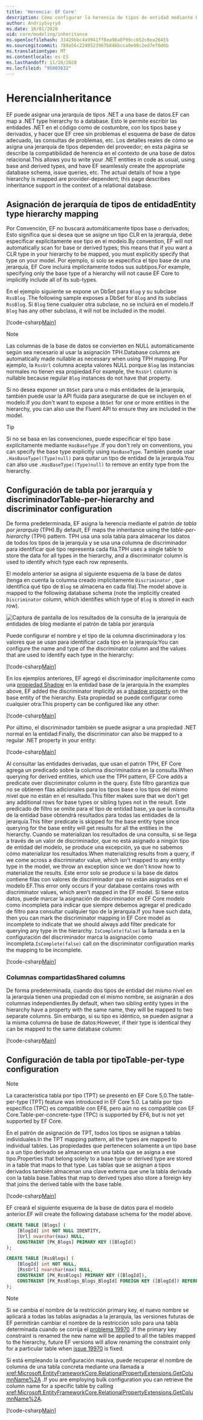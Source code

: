 ```yaml
---
title: 'Herencia: EF Core'
description: Cómo configurar la herencia de tipos de entidad mediante Entity Framework Core
author: AndriySvyryd
ms.date: 10/01/2020
uid: core/modeling/inheritance
ms.openlocfilehash: 33429bbc4a9941ff8ea98a8f99cc652c8ea26455
ms.sourcegitcommit: 788a56c2248523967b846bcca0e98c2ed7ef0d6b
ms.translationtype: MT
ms.contentlocale: es-ES
ms.lasthandoff: 11/20/2020
ms.locfileid: "95003632"
---
```

# <a name="inheritance"></a><span data-ttu-id="6f009-103">Herencia</span><span class="sxs-lookup"><span data-stu-id="6f009-103">Inheritance</span></span>

<span data-ttu-id="6f009-104">EF puede asignar una jerarquía de tipos .NET a una base de datos.</span><span class="sxs-lookup"><span data-stu-id="6f009-104">EF can map a .NET type hierarchy to a database.</span></span> <span data-ttu-id="6f009-105">Esto le permite escribir las entidades .NET en el código como de costumbre, con los tipos base y derivados, y hacer que EF cree sin problemas el esquema de base de datos adecuado, las consultas de problemas, etc. Los detalles reales de cómo se asigna una jerarquía de tipos dependen del proveedor; en esta página se describe la compatibilidad de herencia en el contexto de una base de datos relacional.</span><span class="sxs-lookup"><span data-stu-id="6f009-105">This allows you to write your .NET entities in code as usual, using base and derived types, and have EF seamlessly create the appropriate database schema, issue queries, etc. The actual details of how a type hierarchy is mapped are provider-dependent; this page describes inheritance support in the context of a relational database.</span></span>

## <a name="entity-type-hierarchy-mapping"></a><span data-ttu-id="6f009-106">Asignación de jerarquía de tipos de entidad</span><span class="sxs-lookup"><span data-stu-id="6f009-106">Entity type hierarchy mapping</span></span>

<span data-ttu-id="6f009-107">Por Convención, EF no buscará automáticamente tipos base o derivados; Esto significa que si desea que se asigne un tipo CLR en la jerarquía, debe especificar explícitamente ese tipo en el modelo.</span><span class="sxs-lookup"><span data-stu-id="6f009-107">By convention, EF will not automatically scan for base or derived types; this means that if you want a CLR type in your hierarchy to be mapped, you must explicitly specify that type on your model.</span></span> <span data-ttu-id="6f009-108">Por ejemplo, si solo se especifica el tipo base de una jerarquía, EF Core incluirá implícitamente todos sus subtipos.</span><span class="sxs-lookup"><span data-stu-id="6f009-108">For example, specifying only the base type of a hierarchy will not cause EF Core to implicitly include all of its sub-types.</span></span>

<span data-ttu-id="6f009-109">En el ejemplo siguiente se expone un DbSet para `Blog` y su subclase `RssBlog` .</span><span class="sxs-lookup"><span data-stu-id="6f009-109">The following sample exposes a DbSet for `Blog` and its subclass `RssBlog`.</span></span> <span data-ttu-id="6f009-110">Si `Blog` tiene cualquier otra subclase, no se incluirá en el modelo.</span><span class="sxs-lookup"><span data-stu-id="6f009-110">If `Blog` has any other subclass, it will not be included in the model.</span></span>

[!code-csharp[Main](../../../samples/core/Modeling/Conventions/InheritanceDbSets.cs?name=InheritanceDbSets&highlight=3-4)]

> [!NOTE]
> <span data-ttu-id="6f009-111">Las columnas de la base de datos se convierten en NULL automáticamente según sea necesario al usar la asignación TPH.</span><span class="sxs-lookup"><span data-stu-id="6f009-111">Database columns are automatically made nullable as necessary when using TPH mapping.</span></span> <span data-ttu-id="6f009-112">Por ejemplo, la `RssUrl` columna acepta valores NULL porque `Blog` las instancias normales no tienen esa propiedad.</span><span class="sxs-lookup"><span data-stu-id="6f009-112">For example, the `RssUrl` column is nullable because regular `Blog` instances do not have that property.</span></span>

<span data-ttu-id="6f009-113">Si no desea exponer un `DbSet` para una o más entidades de la jerarquía, también puede usar la API fluida para asegurarse de que se incluyen en el modelo.</span><span class="sxs-lookup"><span data-stu-id="6f009-113">If you don't want to expose a `DbSet` for one or more entities in the hierarchy, you can also use the Fluent API to ensure they are included in the model.</span></span>

> [!TIP]
> <span data-ttu-id="6f009-114">Si no se basa en las convenciones, puede especificar el tipo base explícitamente mediante `HasBaseType` .</span><span class="sxs-lookup"><span data-stu-id="6f009-114">If you don't rely on conventions, you can specify the base type explicitly using `HasBaseType`.</span></span> <span data-ttu-id="6f009-115">También puede usar `.HasBaseType((Type)null)` para quitar un tipo de entidad de la jerarquía.</span><span class="sxs-lookup"><span data-stu-id="6f009-115">You can also use `.HasBaseType((Type)null)` to remove an entity type from the hierarchy.</span></span>

## <a name="table-per-hierarchy-and-discriminator-configuration"></a><span data-ttu-id="6f009-116">Configuración de tabla por jerarquía y discriminador</span><span class="sxs-lookup"><span data-stu-id="6f009-116">Table-per-hierarchy and discriminator configuration</span></span>

<span data-ttu-id="6f009-117">De forma predeterminada, EF asigna la herencia mediante el patrón *de tabla por jerarquía* (TPH).</span><span class="sxs-lookup"><span data-stu-id="6f009-117">By default, EF maps the inheritance using the *table-per-hierarchy* (TPH) pattern.</span></span> <span data-ttu-id="6f009-118">TPH usa una sola tabla para almacenar los datos de todos los tipos de la jerarquía y se usa una columna de discriminador para identificar qué tipo representa cada fila.</span><span class="sxs-lookup"><span data-stu-id="6f009-118">TPH uses a single table to store the data for all types in the hierarchy, and a discriminator column is used to identify which type each row represents.</span></span>

<span data-ttu-id="6f009-119">El modelo anterior se asigna al siguiente esquema de la base de datos (tenga en cuenta la columna creado implícitamente `Discriminator` , que identifica qué tipo de `Blog` se almacena en cada fila).</span><span class="sxs-lookup"><span data-stu-id="6f009-119">The model above is mapped to the following database schema (note the implicitly created `Discriminator` column, which identifies which type of `Blog` is stored in each row).</span></span>

![Captura de pantalla de los resultados de la consulta de la jerarquía de entidades de blog mediante el patrón de tabla por jerarquía](_static/inheritance-tph-data.png)

<span data-ttu-id="6f009-121">Puede configurar el nombre y el tipo de la columna discriminadora y los valores que se usan para identificar cada tipo en la jerarquía:</span><span class="sxs-lookup"><span data-stu-id="6f009-121">You can configure the name and type of the discriminator column and the values that are used to identify each type in the hierarchy:</span></span>

[!code-csharp[Main](../../../samples/core/Modeling/FluentAPI/DiscriminatorConfiguration.cs?name=DiscriminatorConfiguration&highlight=4-6)]

<span data-ttu-id="6f009-122">En los ejemplos anteriores, EF agregó el discriminador implícitamente como una [propiedad Shadow](xref:core/modeling/shadow-properties) en la entidad base de la jerarquía.</span><span class="sxs-lookup"><span data-stu-id="6f009-122">In the examples above, EF added the discriminator implicitly as a [shadow property](xref:core/modeling/shadow-properties) on the base entity of the hierarchy.</span></span> <span data-ttu-id="6f009-123">Esta propiedad se puede configurar como cualquier otra:</span><span class="sxs-lookup"><span data-stu-id="6f009-123">This property can be configured like any other:</span></span>

[!code-csharp[Main](../../../samples/core/Modeling/FluentAPI/DiscriminatorPropertyConfiguration.cs?name=DiscriminatorPropertyConfiguration&highlight=4-5)]

<span data-ttu-id="6f009-124">Por último, el discriminador también se puede asignar a una propiedad .NET normal en la entidad:</span><span class="sxs-lookup"><span data-stu-id="6f009-124">Finally, the discriminator can also be mapped to a regular .NET property in your entity:</span></span>

[!code-csharp[Main](../../../samples/core/Modeling/FluentAPI/NonShadowDiscriminator.cs?name=NonShadowDiscriminator&highlight=4)]

<span data-ttu-id="6f009-125">Al consultar las entidades derivadas, que usan el patrón TPH, EF Core agrega un predicado sobre la columna discriminadora en la consulta.</span><span class="sxs-lookup"><span data-stu-id="6f009-125">When querying for derived entities, which use the TPH pattern, EF Core adds a predicate over discriminator column in the query.</span></span> <span data-ttu-id="6f009-126">Este filtro garantiza que no se obtienen filas adicionales para los tipos base o los tipos del mismo nivel que no están en el resultado.</span><span class="sxs-lookup"><span data-stu-id="6f009-126">This filter makes sure that we don't get any additional rows for base types or sibling types not in the result.</span></span> <span data-ttu-id="6f009-127">Este predicado de filtro se omite para el tipo de entidad base, ya que la consulta de la entidad base obtendrá resultados para todas las entidades de la jerarquía.</span><span class="sxs-lookup"><span data-stu-id="6f009-127">This filter predicate is skipped for the base entity type since querying for the base entity will get results for all the entities in the hierarchy.</span></span> <span data-ttu-id="6f009-128">Cuando se materializan los resultados de una consulta, si se llega a través de un valor de discriminador, que no está asignado a ningún tipo de entidad del modelo, se produce una excepción, ya que no sabemos cómo materializar los resultados.</span><span class="sxs-lookup"><span data-stu-id="6f009-128">When materializing results from a query, if we come across a discriminator value, which isn't mapped to any entity type in the model, we throw an exception since we don't know how to materialize the results.</span></span> <span data-ttu-id="6f009-129">Este error solo se produce si la base de datos contiene filas con valores de discriminador que no están asignados en el modelo EF.</span><span class="sxs-lookup"><span data-stu-id="6f009-129">This error only occurs if your database contains rows with discriminator values, which aren't mapped in the EF model.</span></span> <span data-ttu-id="6f009-130">Si tiene estos datos, puede marcar la asignación de discriminador en EF Core modelo como incompleta para indicar que siempre debemos agregar el predicado de filtro para consultar cualquier tipo de la jerarquía.</span><span class="sxs-lookup"><span data-stu-id="6f009-130">If you have such data, then you can mark the discriminator mapping in EF Core model as incomplete to indicate that we should always add filter predicate for querying any type in the hierarchy.</span></span> <span data-ttu-id="6f009-131">`IsComplete(false)` la llamada a en la configuración del discriminador marca la asignación como incompleta.</span><span class="sxs-lookup"><span data-stu-id="6f009-131">`IsComplete(false)` call on the discriminator configuration marks the mapping to be incomplete.</span></span>

[!code-csharp[Main](../../../samples/core/Modeling/FluentAPI/DiscriminatorMappingIncomplete.cs?name=DiscriminatorMappingIncomplete&highlight=5)]

### <a name="shared-columns"></a><span data-ttu-id="6f009-132">Columnas compartidas</span><span class="sxs-lookup"><span data-stu-id="6f009-132">Shared columns</span></span>

<span data-ttu-id="6f009-133">De forma predeterminada, cuando dos tipos de entidad del mismo nivel en la jerarquía tienen una propiedad con el mismo nombre, se asignarán a dos columnas independientes.</span><span class="sxs-lookup"><span data-stu-id="6f009-133">By default, when two sibling entity types in the hierarchy have a property with the same name, they will be mapped to two separate columns.</span></span> <span data-ttu-id="6f009-134">Sin embargo, si su tipo es idéntico, se pueden asignar a la misma columna de base de datos:</span><span class="sxs-lookup"><span data-stu-id="6f009-134">However, if their type is identical they can be mapped to the same database column:</span></span>

[!code-csharp[Main](../../../samples/core/Modeling/FluentAPI/SharedTPHColumns.cs?name=SharedTPHColumns&highlight=9,13)]

## <a name="table-per-type-configuration"></a><span data-ttu-id="6f009-135">Configuración de tabla por tipo</span><span class="sxs-lookup"><span data-stu-id="6f009-135">Table-per-type configuration</span></span>

> [!NOTE]
> <span data-ttu-id="6f009-136">La característica tabla por tipo (TPT) se presentó en EF Core 5,0.</span><span class="sxs-lookup"><span data-stu-id="6f009-136">The table-per-type (TPT) feature was introduced in EF Core 5.0.</span></span> <span data-ttu-id="6f009-137">La tabla por tipo específico (TPC) es compatible con EF6, pero aún no es compatible con EF Core.</span><span class="sxs-lookup"><span data-stu-id="6f009-137">Table-per-concrete-type (TPC) is supported by EF6, but is not yet supported by EF Core.</span></span>

<span data-ttu-id="6f009-138">En el patrón de asignación de TPT, todos los tipos se asignan a tablas individuales.</span><span class="sxs-lookup"><span data-stu-id="6f009-138">In the TPT mapping pattern, all the types are mapped to individual tables.</span></span> <span data-ttu-id="6f009-139">Las propiedades que pertenecen solamente a un tipo base o a un tipo derivado se almacenan en una tabla que se asigna a ese tipo.</span><span class="sxs-lookup"><span data-stu-id="6f009-139">Properties that belong solely to a base type or derived type are stored in a table that maps to that type.</span></span> <span data-ttu-id="6f009-140">Las tablas que se asignan a tipos derivados también almacenan una clave externa que une la tabla derivada con la tabla base.</span><span class="sxs-lookup"><span data-stu-id="6f009-140">Tables that map to derived types also store a foreign key that joins the derived table with the base table.</span></span>

[!code-csharp[Main](../../../samples/core/Modeling/FluentAPI/TPTConfiguration.cs?name=TPTConfiguration)]

<span data-ttu-id="6f009-141">EF creará el siguiente esquema de la base de datos para el modelo anterior.</span><span class="sxs-lookup"><span data-stu-id="6f009-141">EF will create the following database schema for the model above.</span></span>

```sql
CREATE TABLE [Blogs] (
    [BlogId] int NOT NULL IDENTITY,
    [Url] nvarchar(max) NULL,
    CONSTRAINT [PK_Blogs] PRIMARY KEY ([BlogId])
);

CREATE TABLE [RssBlogs] (
    [BlogId] int NOT NULL,
    [RssUrl] nvarchar(max) NULL,
    CONSTRAINT [PK_RssBlogs] PRIMARY KEY ([BlogId]),
    CONSTRAINT [FK_RssBlogs_Blogs_BlogId] FOREIGN KEY ([BlogId]) REFERENCES [Blogs] ([BlogId]) ON DELETE NO ACTION
);
```

> [!NOTE]
> <span data-ttu-id="6f009-142">Si se cambia el nombre de la restricción primary key, el nuevo nombre se aplicará a todas las tablas asignadas a la jerarquía, las versiones futuras de EF permitirán cambiar el nombre de la restricción solo para una tabla determinada cuando se corrija el [problema 19970](https://github.com/dotnet/efcore/issues/19970) .</span><span class="sxs-lookup"><span data-stu-id="6f009-142">If the primary key constraint is renamed the new name will be applied to all the tables mapped to the hierarchy, future EF versions will allow renaming the constraint only for a particular table when [issue 19970](https://github.com/dotnet/efcore/issues/19970) is fixed.</span></span>

<span data-ttu-id="6f009-143">Si está empleando la configuración masiva, puede recuperar el nombre de columna de una tabla concreta mediante una llamada a <xref:Microsoft.EntityFrameworkCore.RelationalPropertyExtensions.GetColumnName%2A> .</span><span class="sxs-lookup"><span data-stu-id="6f009-143">If you are employing bulk configuration you can retrieve the column name for a specific table by calling <xref:Microsoft.EntityFrameworkCore.RelationalPropertyExtensions.GetColumnName%2A>.</span></span>

[!code-csharp[Main](../../../samples/core/Modeling/FluentAPI/TPTConfiguration.cs?name=Metadata&highlight=10)]
